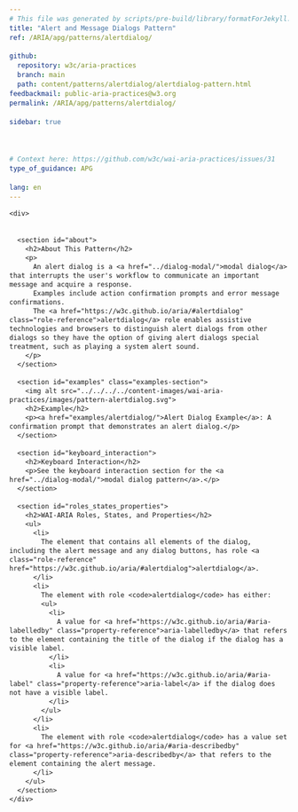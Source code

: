 ```yaml
---
# This file was generated by scripts/pre-build/library/formatForJekyll.js
title: "Alert and Message Dialogs Pattern"
ref: /ARIA/apg/patterns/alertdialog/

github:
  repository: w3c/aria-practices
  branch: main
  path: content/patterns/alertdialog/alertdialog-pattern.html
feedbackmail: public-aria-practices@w3.org
permalink: /ARIA/apg/patterns/alertdialog/

sidebar: true



# Context here: https://github.com/w3c/wai-aria-practices/issues/31
type_of_guidance: APG

lang: en
---
```

<meta charset="UTF-8" />
<meta content="width=device-width, initial-scale=1.0" name="viewport" />
<title>Alert and Message Dialogs Pattern</title>

<script src="../../../../content-assets/wai-aria-practices/shared/js/highlight.pack.js"></script>
<script src="../../../../content-assets/wai-aria-practices/shared/js/app.js"></script>
<script src="../../../../content-assets/wai-aria-practices/shared/js/skipto.js"></script>


<link 
  rel="stylesheet"
  href="{{ '/content-assets/wai-aria-practices/styles.css' | relative_url }}"
>
<!-- Code highlighting styles -->
<link 
  rel="stylesheet"
  href="{{ '/content-assets/wai-aria-practices/shared/css/github.css' | relative_url }}"
>

<script>
const addBodyClass = undefined;
const enableSidebar = true;
if (addBodyClass) document.body.classList.add(addBodyClass);
if (enableSidebar) document.body.classList.add('has-sidebar');
</script>
    

<script>
    const parentPage = window.location.pathname.match(
      /\/(patterns|practices|about)\//
    )?.[1];
    if (parentPage) {
      const parentHref = 'a[href*="' + parentPage + '"]';
      document.querySelector(parentHref).classList.add('active');
    }
  </script>
<div>

    <div>
      

      <section id="about">
        <h2>About This Pattern</h2>
        <p>
          An alert dialog is a <a href="../dialog-modal/">modal dialog</a> that interrupts the user's workflow to communicate an important message and acquire a response.
          Examples include action confirmation prompts and error message confirmations.
          The <a href="https://w3c.github.io/aria/#alertdialog" class="role-reference">alertdialog</a> role enables assistive technologies and browsers to distinguish alert dialogs from other dialogs so they have the option of giving alert dialogs special treatment, such as playing a system alert sound.
        </p>
      </section>

      <section id="examples" class="examples-section">
        <img alt src="../../../../content-images/wai-aria-practices/images/pattern-alertdialog.svg">
        <h2>Example</h2>
        <p><a href="examples/alertdialog/">Alert Dialog Example</a>: A confirmation prompt that demonstrates an alert dialog.</p>
      </section>

      <section id="keyboard_interaction">
        <h2>Keyboard Interaction</h2>
        <p>See the keyboard interaction section for the <a href="../dialog-modal/">modal dialog pattern</a>.</p>
      </section>

      <section id="roles_states_properties">
        <h2>WAI-ARIA Roles, States, and Properties</h2>
        <ul>
          <li>
            The element that contains all elements of the dialog, including the alert message and any dialog buttons, has role <a class="role-reference" href="https://w3c.github.io/aria/#alertdialog">alertdialog</a>.
          </li>
          <li>
            The element with role <code>alertdialog</code> has either:
            <ul>
              <li>
                A value for <a href="https://w3c.github.io/aria/#aria-labelledby" class="property-reference">aria-labelledby</a> that refers to the element containing the title of the dialog if the dialog has a visible label.
              </li>
              <li>
                A value for <a href="https://w3c.github.io/aria/#aria-label" class="property-reference">aria-label</a> if the dialog does not have a visible label.
              </li>
            </ul>
          </li>
          <li>
            The element with role <code>alertdialog</code> has a value set for <a href="https://w3c.github.io/aria/#aria-describedby" class="property-reference">aria-describedby</a> that refers to the element containing the alert message.
          </li>
        </ul>
      </section>
    </div>
  
</div>
<script 
  src="{{ '/content-assets/wai-aria-practices/shared/js/skipto.js' | relative_url }}"
></script>
